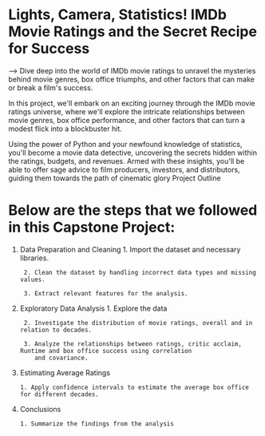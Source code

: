 ﻿# Lights, Camera, Statistics! IMDb Movie Ratings and the Secret Recipe for Success

--> Dive deep into the world of IMDb movie ratings to unravel the mysteries behind movie genres, box office 
triumphs, and other factors that can make or break a film's success.


 In this project, we'll embark on an exciting journey through the IMDb movie ratings universe, where we'll explore the 
intricate relationships between movie genres, box office performance, and other factors that can turn a modest flick 
into a blockbuster hit.

 Using the power of Python and your newfound knowledge of statistics, you'll become a movie data detective, 
uncovering the secrets hidden within the ratings, budgets, and revenues. Armed with these insights, you'll be able to 
offer sage advice to film producers, investors, and distributors, guiding them towards the path of cinematic glory
Project Outline


# Below are the steps that we followed in this Capstone Project:

 1. Data Preparation and Cleaning
         1. Import the dataset and necessary libraries.
    
         2. Clean the dataset by handling incorrect data types and missing values.
    
         3. Extract relevant features for the analysis.
    
 3. Exploratory Data Analysis
         1. Explore the data
    
         2. Investigate the distribution of movie ratings, overall and in relation to decades.
    
         3. Analyze the relationships between ratings, critic acclaim, Runtime and box office success using correlation 
            and covariance.
    
 5. Estimating Average Ratings

        1. Apply confidence intervals to estimate the average box office for different decades.
    
 7. Conclusions
    
        1. Summarize the findings from the analysis
    
